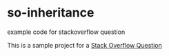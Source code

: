 # so-inheritance
example code for stackoverflow question

This is a sample project for a [Stack Overflow Question](http://stackoverflow.com/questions/33285655/direct-inheritance-of-trait-fails-but-proxy-works)

